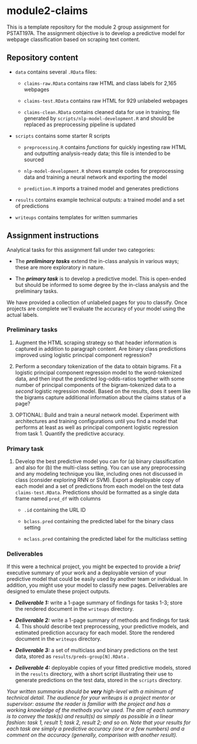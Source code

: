 # module2-claims

This is a template repository for the module 2 group assignment for PSTAT197A. The assignment objective is to develop a predictive model for webpage classification based on scraping text content.

## Repository content

-   `data` contains several `.RData` files:

    -   `claims-raw.RData` contains raw HTML and class labels for 2,165 webpages

    -   `claims-test.RData` contains raw HTML for 929 unlabeled webpages

    -   `claims-clean.RData` contains cleaned data for use in training; file generated by `scripts/nlp-model-development.R` and should be replaced as preprocessing pipeline is updated

-   `scripts` contains some starter R scripts

    -   `preprocessing.R` contains *functions* for quickly ingesting raw HTML and outputting analysis-ready data; this file is intended to be sourced

    -   `nlp-model-development.R` shows example codes for preprocessing data and training a neural network and exporting the model

    -   `prediction.R` imports a trained model and generates predictions

-   `results` contains example technical outputs: a trained model and a set of predictions

-   `writeups` contains templates for written summaries

## Assignment instructions

Analytical tasks for this assignment fall under two categories:

-   The ***preliminary tasks*** extend the in-class analysis in various ways; these are more exploratory in nature.

-   The ***primary task*** is to develop a predictive model. This is open-ended but should be informed to some degree by the in-class analysis and the preliminary tasks.

We have provided a collection of unlabeled pages for you to classify. Once projects are complete we'll evaluate the accuracy of your model using the actual labels.

### Preliminary tasks

1.  Augment the HTML scraping strategy so that header information is captured in addition to paragraph content. Are binary class predictions improved using logistic principal component regression?

2.  Perform a secondary tokenization of the data to obtain bigrams. Fit a logistic principal component regression model to the word-tokenized data, and then input the predicted log-odds-ratios together with some number of principal components of the bigram-tokenized data to a *second* logistic regression model. Based on the results, does it seem like the bigrams capture additional information about the claims status of a page?

3.  OPTIONAL: Build and train a neural network model. Experiment with architectures and training configurations until you find a model that performs at least as well as principal component logistic regression from task 1. Quantify the predictive accuracy.

### Primary task

1.  Develop the best predictive model you can for (a) binary classification and also for (b) the multi-class setting. You can use any preprocessing and any modeling technique you like, including ones not discussed in class (consider exploring RNN or SVM). Export a deployable copy of each model and a set of predictions from each model on the test data `claims-test.RData`. Predictions should be formatted as a single data frame named `pred_df` with columns

    -    `.id` containing the URL ID

    -   `bclass.pred` containing the predicted label for the binary class setting

    -   `mclass.pred` containing the predicted label for the multiclass setting

### Deliverables

If this were a technical project, you might be expected to provide a *brief* executive summary of your work and a deployable version of your predictive model that could be easily used by another team or individual. In addition, you might use your model to classify new pages. Deliverables are designed to emulate these project outputs.

-   ***Deliverable 1:*** write a 1-page summary of findings for tasks 1-3; store the rendered document in the `writeups` directory.

-   ***Deliverable 2:*** write a 1-page summary of methods and findings for task 4. This should describe text preprocessing, your predictive models, and estimated prediction accuracy for each model. Store the rendered document in the `writeups` directory.

-   ***Deliverable 3:*** a set of multiclass and binary predictions on the test data, stored as `results/preds-group[N].RData` .

-   ***Deliverable 4:*** deployable copies of your fitted predictive models, stored in the `results` directory, with a short script illustrating their use to generate predictions on the test data, stored in the `scripts` directory.

*Your written summaries should be **very** high-level with a minimum of technical detail. The audience for your writeups is a project mentor or supervisor: assume the reader is familiar with the project and has a working knowledge of the methods you've used. The aim of each summary is to convey the task(s) and result(s) as simply as possible in a linear fashion: task 1, result 1; task 2, result 2; and so on. Note that your results for each task are simply a predictive accuracy (one or a few numbers) and a comment on the accuracy (generally, comparison with another result).*
